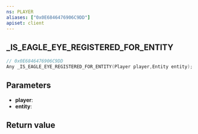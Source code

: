 ```yaml
---
ns: PLAYER
aliases: ["0x0E6846476906C9DD"]
apiset: client
---
```

## _IS_EAGLE_EYE_REGISTERED_FOR_ENTITY

```c
// 0x0E6846476906C9DD
Any _IS_EAGLE_EYE_REGISTERED_FOR_ENTITY(Player player,Entity entity);
```


## Parameters
* **player**:
* **entity**:

## Return value